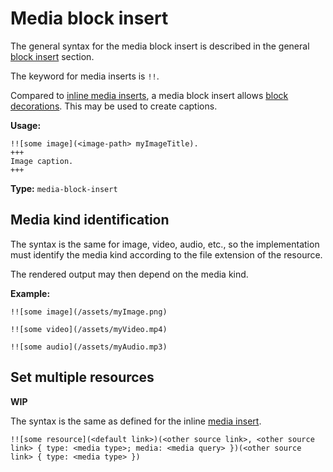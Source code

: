 # Media block insert

The general syntax for the media block insert is described in the general [block insert](/markup/blocks/inserts/README.md) section.

The keyword for media inserts is `!!`.

Compared to [inline media inserts](/markup/inlines/boxes/inserts/inline-media-insert.md), a media block insert allows [block decorations](/markup/decorators/block-decoration.md). This may be used to create captions.

**Usage:**

```
!![some image](<image-path> myImageTitle).
+++
Image caption.
+++
```

**Type:** `media-block-insert`

## Media kind identification

The syntax is the same for image, video, audio, etc., so the implementation must identify the media kind according to the file extension of the resource.

The rendered output may then depend on the media kind.

**Example:**

```
!![some image](/assets/myImage.png)

!![some video](/assets/myVideo.mp4)

!![some audio](/assets/myAudio.mp3)
```

## Set multiple resources

**WIP**

The syntax is the same as defined for the inline [media insert](/markup/inlines/boxes/inserts/inline-media-insert.md#set-multiple-resources).

```
!![some resource](<default link>)(<other source link>, <other source link> { type: <media type>; media: <media query> })(<other source link> { type: <media type> })
```
